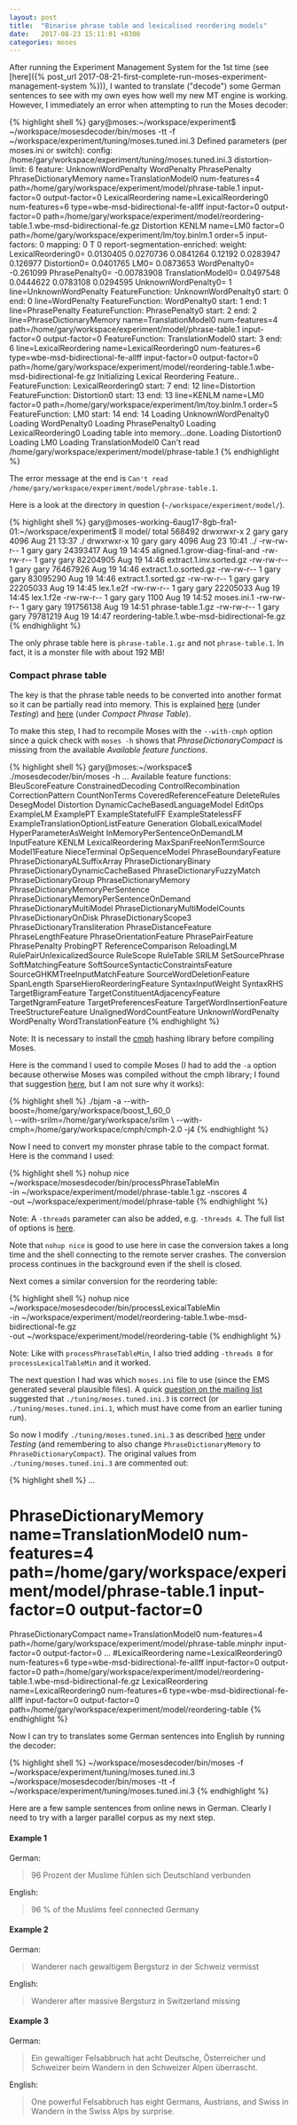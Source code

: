 ```yaml
---
layout: post
title:  "Binarise phrase table and lexicalised reordering models"
date:   2017-08-23 15:11:01 +0300
categories: moses
---
```

After running the Experiment Management System for the 1st time (see [here]({% post_url 2017-08-21-first-complete-run-moses-experiment-management-system %})), I wanted to translate ("decode") some German sentences to see with my own eyes how well my new MT engine is working. However, I immediately an error when attempting to run the Moses decoder:

{% highlight shell %}
gary@moses:~/workspace/experiment$ ~/workspace/mosesdecoder/bin/moses -tt -f ~/workspace/experiment/tuning/moses.tuned.ini.3
Defined parameters (per moses.ini or switch):
  config: /home/gary/workspace/experiment/tuning/moses.tuned.ini.3 
  distortion-limit: 6 
  feature: UnknownWordPenalty WordPenalty PhrasePenalty PhraseDictionaryMemory name=TranslationModel0 num-features=4 path=/home/gary/workspace/experiment/model/phrase-table.1 input-factor=0 output-factor=0 LexicalReordering name=LexicalReordering0 num-features=6 type=wbe-msd-bidirectional-fe-allff input-factor=0 output-factor=0 path=/home/gary/workspace/experiment/model/reordering-table.1.wbe-msd-bidirectional-fe.gz Distortion KENLM name=LM0 factor=0 path=/home/gary/workspace/experiment/lm/toy.binlm.1 order=5 
  input-factors: 0 
  mapping: 0 T 0 
  report-segmentation-enriched: 
  weight: LexicalReordering0= 0.0130405 0.0270736 0.0841264 0.12192 0.0283947 0.126977 Distortion0= 0.0401765 LM0= 0.0873653 WordPenalty0= -0.261099 PhrasePenalty0= -0.00783908 TranslationModel0= 0.0497548 0.0444622 0.0783108 0.0294595 UnknownWordPenalty0= 1 
line=UnknownWordPenalty
FeatureFunction: UnknownWordPenalty0 start: 0 end: 0
line=WordPenalty
FeatureFunction: WordPenalty0 start: 1 end: 1
line=PhrasePenalty
FeatureFunction: PhrasePenalty0 start: 2 end: 2
line=PhraseDictionaryMemory name=TranslationModel0 num-features=4 path=/home/gary/workspace/experiment/model/phrase-table.1 input-factor=0 output-factor=0
FeatureFunction: TranslationModel0 start: 3 end: 6
line=LexicalReordering name=LexicalReordering0 num-features=6 type=wbe-msd-bidirectional-fe-allff input-factor=0 output-factor=0 path=/home/gary/workspace/experiment/model/reordering-table.1.wbe-msd-bidirectional-fe.gz
Initializing Lexical Reordering Feature..
FeatureFunction: LexicalReordering0 start: 7 end: 12
line=Distortion
FeatureFunction: Distortion0 start: 13 end: 13
line=KENLM name=LM0 factor=0 path=/home/gary/workspace/experiment/lm/toy.binlm.1 order=5
FeatureFunction: LM0 start: 14 end: 14
Loading UnknownWordPenalty0
Loading WordPenalty0
Loading PhrasePenalty0
Loading LexicalReordering0
Loading table into memory...done.
Loading Distortion0
Loading LM0
Loading TranslationModel0
Can't read /home/gary/workspace/experiment/model/phrase-table.1
{% endhighlight %}

The error message at the end is `Can't read /home/gary/workspace/experiment/model/phrase-table.1`.

Here is a look at the directory in question (`~/workspace/experiment/model/`).

{% highlight shell %}
gary@moses-working-6aug17-8gb-fra1-01:~/workspace/experiment$ ll model/
total 568492
drwxrwxr-x  2 gary gary      4096 Aug 21 13:37 ./
drwxrwxr-x 10 gary gary      4096 Aug 23 10:41 ../
-rw-rw-r--  1 gary gary  24393417 Aug 19 14:45 aligned.1.grow-diag-final-and
-rw-rw-r--  1 gary gary  82204905 Aug 19 14:46 extract.1.inv.sorted.gz
-rw-rw-r--  1 gary gary  76467926 Aug 19 14:46 extract.1.o.sorted.gz
-rw-rw-r--  1 gary gary  83095290 Aug 19 14:46 extract.1.sorted.gz
-rw-rw-r--  1 gary gary  22205033 Aug 19 14:45 lex.1.e2f
-rw-rw-r--  1 gary gary  22205033 Aug 19 14:45 lex.1.f2e
-rw-rw-r--  1 gary gary      1100 Aug 19 14:52 moses.ini.1
-rw-rw-r--  1 gary gary 191756138 Aug 19 14:51 phrase-table.1.gz
-rw-rw-r--  1 gary gary  79781219 Aug 19 14:47 reordering-table.1.wbe-msd-bidirectional-fe.gz
{% endhighlight %}

The only phrase table here is `phrase-table.1.gz` and not `phrase-table.1`. In fact, it is a monster file with about 192 MB! 

### Compact phrase table

The key is that the phrase table needs to be converted into another format so it can be partially read into memory. This is explained [here](http://www.statmt.org/moses/?n=Moses.Baseline) (under *Testing*) and [here](http://www.statmt.org/moses/?n=Advanced.RuleTables#ntoc3) (under *Compact Phrase Table*).

To make this step, I had to recompile Moses with the `--with-cmph` option since a quick check with `moses -h` shows that *PhraseDictionaryCompact* is missing from the available *Available feature functions*. 

{% highlight shell %}
gary@moses:~/workspace$ ./mosesdecoder/bin/moses -h
...
Available feature functions:
BleuScoreFeature ConstrainedDecoding ControlRecombination CorrectionPattern CountNonTerms CoveredReferenceFeature DeleteRules DesegModel Distortion DynamicCacheBasedLanguageModel EditOps ExampleLM ExamplePT ExampleStatefulFF ExampleStatelessFF ExampleTranslationOptionListFeature Generation GlobalLexicalModel HyperParameterAsWeight InMemoryPerSentenceOnDemandLM InputFeature KENLM LexicalReordering MaxSpanFreeNonTermSource Model1Feature NieceTerminal OpSequenceModel PhraseBoundaryFeature PhraseDictionaryALSuffixArray PhraseDictionaryBinary PhraseDictionaryDynamicCacheBased PhraseDictionaryFuzzyMatch PhraseDictionaryGroup PhraseDictionaryMemory PhraseDictionaryMemoryPerSentence PhraseDictionaryMemoryPerSentenceOnDemand PhraseDictionaryMultiModel PhraseDictionaryMultiModelCounts PhraseDictionaryOnDisk PhraseDictionaryScope3 PhraseDictionaryTransliteration PhraseDistanceFeature PhraseLengthFeature PhraseOrientationFeature PhrasePairFeature PhrasePenalty ProbingPT ReferenceComparison ReloadingLM RulePairUnlexicalizedSource RuleScope RuleTable SRILM SetSourcePhrase SoftMatchingFeature SoftSourceSyntacticConstraintsFeature SourceGHKMTreeInputMatchFeature SourceWordDeletionFeature SpanLength SparseHieroReorderingFeature SyntaxInputWeight SyntaxRHS TargetBigramFeature TargetConstituentAdjacencyFeature TargetNgramFeature TargetPreferencesFeature TargetWordInsertionFeature TreeStructureFeature UnalignedWordCountFeature UnknownWordPenalty WordPenalty WordTranslationFeature
{% endhighlight %}

Note: It is necessary to install the [cmph](http://cmph.sourceforge.net/) hashing library before compiling Moses.

Here is the command I used to compile Moses (I had to add the `-a` option because otherwise Moses was compiled without the cmph library; I found that suggestion [here](http://moses-support.mit.narkive.com/9UOIYHZZ/phrasedictionarycompact-problem), but I am not sure why it works):

{% highlight shell %}
./bjam -a --with-boost=/home/gary/workspace/boost_1_60_0  
  \ --with-srilm=/home/gary/workspace/srilm 
  \ --with-cmph=/home/gary/workspace/cmph/cmph-2.0 -j4
{% endhighlight %}

Now I need to convert my monster phrase table to the compact format. Here is the command I used:

{% highlight shell %}
nohup nice ~/workspace/mosesdecoder/bin/processPhraseTableMin \
   -in ~/workspace/experiment/model/phrase-table.1.gz -nscores 4 \
   -out ~/workspace/experiment/model/phrase-table
{% endhighlight %}

Note: A `-threads` parameter can also be added, e.g. `-threads 4`. The full list of options is [here](http://www.statmt.org/moses/?n=Advanced.RuleTables).

Note that `nohup nice` is good to use here in case the conversion takes a long time and the shell connecting to the remote server crashes. The conversion process continues in the background even if the shell is closed.

Next comes a similar conversion for the reordering table:

{% highlight shell %}
nohup nice ~/workspace/mosesdecoder/bin/processLexicalTableMin \
   -in ~/workspace/experiment/model/reordering-table.1.wbe-msd-bidirectional-fe.gz \
   -out ~/workspace/experiment/model/reordering-table
{% endhighlight %}

Note: Like with `processPhraseTableMin`, I also tried adding `-threads 8` for `processLexicalTableMin` and it worked.

The next question I had was which `moses.ini` file to use (since the EMS generated several plausible files). A quick [question on the mailing list](https://www.mail-archive.com/moses-support@mit.edu/msg15552.html) suggested that `./tuning/moses.tuned.ini.3` is correct (or `./tuning/moses.tuned.ini.1`, which must have come from an earlier tuning run).

So now I modify `./tuning/moses.tuned.ini.3` as described [here](http://www.statmt.org/moses/?n=Moses.Baseline) under *Testing* (and remembering to also change `PhraseDictionaryMemory` to `PhraseDictionaryCompact`). The original values from `./tuning/moses.tuned.ini.3` are commented out:

{% highlight shell %}
...
# PhraseDictionaryMemory name=TranslationModel0 num-features=4 path=/home/gary/workspace/experiment/model/phrase-table.1 input-factor=0 output-factor=0
PhraseDictionaryCompact name=TranslationModel0 num-features=4 path=/home/gary/workspace/experiment/model/phrase-table.minphr input-factor=0 output-factor=0
...
#LexicalReordering name=LexicalReordering0 num-features=6 type=wbe-msd-bidirectional-fe-allff input-factor=0 output-factor=0 path=/home/gary/workspace/experiment/model/reordering-table.1.wbe-msd-bidirectional-fe.gz
LexicalReordering name=LexicalReordering0 num-features=6 type=wbe-msd-bidirectional-fe-allff input-factor=0 output-factor=0 path=/home/gary/workspace/experiment/model/reordering-table
{% endhighlight %}

Now I can try to translates some German sentences into English by running the decoder:

{% highlight shell %}
~/workspace/mosesdecoder/bin/moses -f ~/workspace/experiment/tuning/moses.tuned.ini.3
~/workspace/mosesdecoder/bin/moses -tt -f ~/workspace/experiment/tuning/moses.tuned.ini.3
{% endhighlight %}

Here are a few sample sentences from online news in German. Clearly I need to try with a larger parallel corpus as my next step.

#### Example 1

German: 
> 96 Prozent der Muslime fühlen sich Deutschland verbunden

English: 
> 96 % of the Muslims feel connected Germany

#### Example 2

German: 
> Wanderer nach gewaltigem Bergsturz in der Schweiz vermisst

English: 
> Wanderer after massive Bergsturz in Switzerland missing

#### Example 3

German: 
> Ein gewaltiger Felsabbruch hat acht Deutsche, Österreicher und Schweizer beim Wandern in den Schweizer Alpen überrascht.

English: 
> One powerful Felsabbruch has eight Germans, Austrians, and Swiss in Wandern in the Swiss Alps by surprise.







